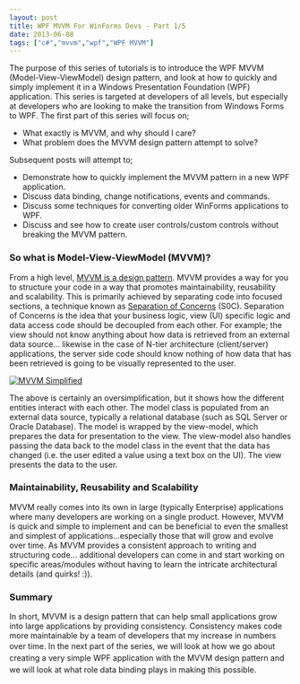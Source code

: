 ```yaml
---
layout: post
title: WPF MVVM For WinForms Devs - Part 1/5
date: 2013-06-08
tags: ["c#","mvvm","wpf","WPF MVVM"]
---
```


The purpose of this series of tutorials is to introduce the WPF MVVM (Model-View-ViewModel) design pattern, and look at how to quickly and simply implement it in a Windows Presentation Foundation (WPF) application.  This series is targeted at developers of all levels, but especially at developers who are looking to make the transition from Windows Forms to WPF. The first part of this series will focus on;

*   What exactly is MVVM, and why should I care?
*   What problem does the MVVM design pattern attempt to solve?

Subsequent posts will attempt to;

*   Demonstrate how to quickly implement the MVVM pattern in a new WPF application.
*   Discuss data binding, change notifications, events and commands.
*   Discuss some techniques for converting older WinForms applications to WPF.
*   Discuss and see how to create user controls/custom controls without breaking the MVVM pattern.

### So what is Model-View-ViewModel (MVVM)?

From a high level, [MVVM is a design pattern](http://en.wikipedia.org/wiki/MVVM "Model-View-ViewModel").  MVVM provides a way for you to structure your code in a way that promotes maintainability, reusability and scalability.  This is primarily achieved by separating code into focused sections, a technique known as [Separation of Concerns](http://en.wikipedia.org/wiki/Separation_of_concerns "Separation of Concerns") (S0C). Separation of Concerns is the idea that your business logic, view (UI) specific logic and data access code should be decoupled from each other.  For example; the view should not know anything about how data is retrieved from an external data source... likewise in the case of N-tier architecture (client/server) applications, the server side code should know nothing of how data that has been retrieved is going to be visually represented to the user.

[![MVVM Simplified](https://developerhandbook.com/wp-content/uploads/2013/05/mvvm-simplification1.jpg)](mvvm-simplification1.jpg)

The above is certainly an oversimplification, but it shows how the different entities interact with each other.  The model class is populated from an external data source, typically a relational database (such as SQL Server or Oracle Database).  The model is wrapped by the view-model, which prepares the data for presentation to the view.  The view-model also handles passing the data back to the model class in the event that the data has changed (i.e. the user edited a value using a text box on the UI).  The view presents the data to the user.

### Maintainability, Reusability and Scalability

MVVM really comes into its own in large (typically Enterprise) applications where many developers are working on a single product.  However, MVVM is quick and simple to implement and can be beneficial to even the smallest and simplest of applications...especially those that will grow and evolve over time. As MVVM provides a consistent approach to writing and structuring code... additional developers can come in and start working on specific areas/modules without having to learn the intricate architectural details (and quirks! :)).

### Summary

In short, MVVM is a design pattern that can help small applications grow into large applications by providing consistency.  Consistency makes code more maintainable by a team of developers that my increase in numbers over time. <span style="line-height: 1.5;">In the next part of the series, we will look at how we go about creating a very simple WPF application with the MVVM design pattern and we will look at what role data binding plays in making this possible.</span>